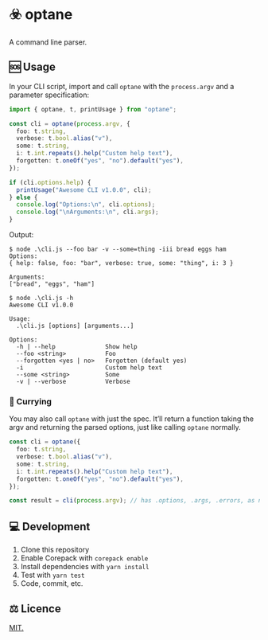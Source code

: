 # ☣️ optane

A command line parser.

## 🆘 Usage

In your CLI script, import and call `optane` with the `process.argv` and a
parameter specification:

```typescript
import { optane, t, printUsage } from "optane";

const cli = optane(process.argv, {
  foo: t.string,
  verbose: t.bool.alias("v"),
  some: t.string,
  i: t.int.repeats().help("Custom help text"),
  forgotten: t.oneOf("yes", "no").default("yes"),
});

if (cli.options.help) {
  printUsage("Awesome CLI v1.0.0", cli);
} else {
  console.log("Options:\n", cli.options);
  console.log("\nArguments:\n", cli.args);
}
```

Output:

```shell
$ node .\cli.js --foo bar -v --some=thing -iii bread eggs ham
Options:
{ help: false, foo: "bar", verbose: true, some: "thing", i: 3 }

Arguments:
["bread", "eggs", "ham"]

$ node .\cli.js -h
Awesome CLI v1.0.0

Usage:
  .\cli.js [options] [arguments...]

Options:
  -h | --help              Show help
  --foo <string>           Foo
  --forgotten <yes | no>   Forgotten (default yes)
  -i                       Custom help text
  --some <string>          Some
  -v | --verbose           Verbose
```

### 🍛 Currying

You may also call `optane` with just the spec. It’ll return a function taking
the argv and returning the parsed options, just like calling `optane` normally.

```typescript
const cli = optane({
  foo: t.string,
  verbose: t.bool.alias("v"),
  some: t.string,
  i: t.int.repeats().help("Custom help text"),
  forgotten: t.oneOf("yes", "no").default("yes"),
});

const result = cli(process.argv); // has .options, .args, .errors, as normal
```

## 💻 Development

1. Clone this repository
2. Enable Corepack with `corepack enable`
3. Install dependencies with `yarn install`
4. Test with `yarn test`
5. Code, commit, etc.

## ⚖️ Licence

[MIT.](LICENSE.txt)

